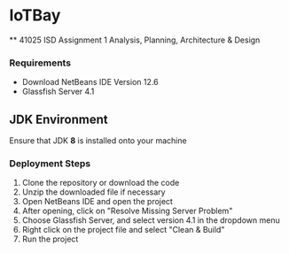 # IoTBay
** 41025 ISD Assignment 1 Analysis, Planning, Architecture & Design

### Requirements
- Download NetBeans IDE Version 12.6
- Glassfish Server 4.1

## JDK Environment
Ensure that JDK **8** is installed onto your machine 

### Deployment Steps
1. Clone the repository or download the code
2. Unzip the downloaded file if necessary
3. Open NetBeans IDE and open the project
4. After opening, click on "Resolve Missing Server Problem"
5. Choose Glassfish Server, and select version 4.1 in the dropdown menu
6. Right click on the project file and select "Clean & Build"
7. Run the project
